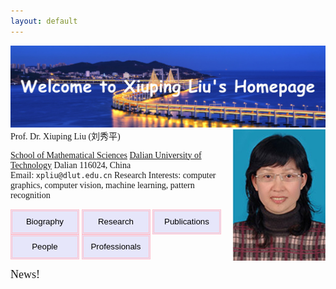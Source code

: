 ```yaml
---
layout: default
---
```

![](fengmian1_1.jpg)
<img align="right" src="xiupingliu.jpg"/>
<font face="Times">Prof. Dr. Xiuping Liu (刘秀平)

[School of Mathematical Sciences](http://math.dlut.edu.cn/)
[Dalian University of Technology](https://www.dlut.edu.cn/)
Dalian 116024, China  
Email: `xpliu@dlut.edu.cn`
Research Interests: computer graphics, computer vision, machine learning, pattern recognition


<input type="button" value="Biography" style="width:110px;height:40px;border:3px #FFC0CB double;background-color:#E6E6FA;" onclick="location.href='files/bio.md'">
<input type="button" value="Research" style="width:110px;height:40px;border:3px #FFC0CB double;background-color:#E6E6FA;">
<input type="button" value="Publications" style="width:110px;height:40px;border:3px #FFC0CB double;background-color:#E6E6FA;">
<input type="button" value="People" style="width:110px;height:40px;border:3px #FFC0CB double;background-color:#E6E6FA;">
<input type="button" value="Professionals" style="width:110px;height:40px;border:3px #FFC0CB double;background-color:#E6E6FA;">
　　
  　　
	　　
    
	
    

<font size=4 >News!</font>


</font>
